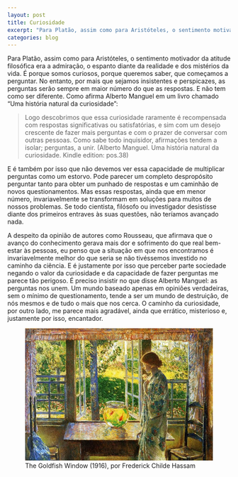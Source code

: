 ```yaml
---
layout: post
title: Curiosidade
excerpt: "Para Platão, assim como para Aristóteles, o sentimento motivador da atitude filosófica era a admiração, o espanto diante da realidade e dos mistérios da vida. É porque somos curiosos, porque queremos saber, que começamos a perguntar. No entanto, por mais que sejamos insistentes e perspicazes, as perguntas serão sempre em maior número do que as respostas. E não tem como ser diferente."
categories: blog
---
```


Para Platão, assim como para Aristóteles, o sentimento motivador da atitude filosófica era a admiração, o espanto diante da realidade e dos mistérios da vida. É porque somos curiosos, porque queremos saber, que começamos a perguntar. No entanto, por mais que sejamos insistentes e perspicazes, as perguntas serão sempre em maior número do que as respostas. E não tem como ser diferente. Como afirma Alberto Manguel em um livro chamado “Uma história natural da curiosidade”:

> Logo descobrimos que essa curiosidade raramente é recompensada com respostas significativas ou satisfatórias, e sim com um desejo crescente de fazer mais perguntas e com o prazer de conversar com outras pessoas. Como sabe todo inquisidor, afirmações tendem a isolar; perguntas, a unir. (Alberto Manguel. Uma história natural da curiosidade. Kindle edition: pos.38)

E é também por isso que não devemos ver essa capacidade de multiplicar perguntas como um estorvo. Pode parecer um completo despropósito perguntar tanto para obter um punhado de respostas e um caminhão de novos questionamentos. Mas essas respostas, ainda que em menor número, invariavelmente se transformam em soluções para muitos de nossos problemas. Se todo cientista, filósofo ou investigador desistisse diante dos primeiros entraves às suas questões, não teríamos avançado nada.

A despeito da opinião de autores como Rousseau, que afirmava que o avanço do conhecimento gerava mais dor e sofrimento do que real bem-estar às pessoas, eu penso que a situação em que nos encontramos é invariavelmente melhor do que seria se não tivéssemos investido no caminho da ciência. E é justamente por isso que perceber parte sociedade negando o valor da curiosidade e da capacidade de fazer perguntas me parece tão perigoso. É preciso insistir no que disse Alberto Manguel: as perguntas nos unem. Um mundo baseado apenas em opiniões verdadeiras, sem o mínimo de questionamento, tende a ser um mundo de destruição, de nós mesmos e de tudo o mais que nos cerca. O caminho da curiosidade, por outro lado, me parece mais agradável, ainda que errático, misterioso e, justamente por isso, encantador.

<figure>
   <img src="/assets/images/curiosidade.jpeg">
   <figcaption>The Goldfish Window (1916), por Frederick Childe Hassam</figcaption>
<figure>
